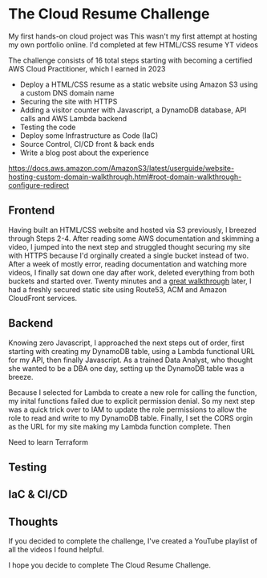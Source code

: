 # The Cloud Resume Challenge

My first hands-on cloud project was
This wasn't my first attempt at hosting my own portfolio online. I'd completed at few HTML/CSS resume YT videos

The challenge consists of 16 total steps starting with becoming a certified AWS Cloud Practitioner, which I earned in 2023


* Deploy a HTML/CSS resume as a static website using Amazon S3 using a custom DNS domain name
* Securing the site with HTTPS
* Adding a visitor counter with Javascript, a DynamoDB database, API  calls and AWS Lambda backend
* Testing the code
* Deploy some Infrastructure as Code (IaC)
* Source Control, CI/CD front & back ends
* Write a blog post about the experience

https://docs.aws.amazon.com/AmazonS3/latest/userguide/website-hosting-custom-domain-walkthrough.html#root-domain-walkthrough-configure-redirect


## Frontend
Having built an HTML/CSS website and hosted via S3 previously, I breezed through Steps 2-4. After reading some AWS documentation and skimming a video, I jumped into the next step and struggled thought securing my site with HTTPS because I'd orginally created a single bucket instead of two. After a week of mostly error, reading documentation and watching more videos, I finally sat down one day after work, deleted everything from both buckets and started over. Twenty minutes and a [great walkthrough](https://www.youtube.com/watch?v=mls8tiiI3uc) later, I had a freshly secured static site using Route53, ACM and Amazon CloudFront services.

## Backend 
Knowing zero Javascript, I approached the next steps out of order, first starting with creating my DynamoDB table, using a Lambda functional URL for my API, then finally Javascript. As a trained Data Analyst, who thought she wanted to be a DBA one day, setting up the DynamoDB table was a breeze.

Because I selected for Lambda to create a new role for calling the function, my inital functions failed due to explicit permission denial. So my next step was a quick trick over to IAM to update the role permissions to allow the role to read and write to my DynamoDB table. Finally, I set the CORS orgin as the URL for my site making my Lambda function complete. Then

Need to learn Terraform

## Testing

## IaC & CI/CD

## Thoughts

If you decided to complete the challenge, I've created a YouTube playlist of all the videos I found helpful. 

I hope you decide to complete The Cloud Resume Challenge. 
